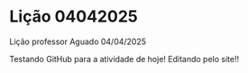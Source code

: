# Lição 04042025
 Lição professor Aguado 04/04/2025

 Testando GitHub para a atividade de hoje!
 Editando pelo site!!
